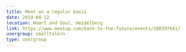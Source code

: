 ```yaml
---
title: Meet on a regular basis
date: 2019-04-12
location: Heart and Soul, Heidelberg
link: https://www.meetup.com/back-to-the-future/events/260397641/
usergroup: smalltalkrn
type: usergroup
---
```

